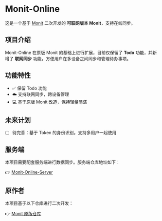 <!--
 * @Author: GitPeo
 * @Date: 2025-07-11 21:09
 * @LastEditors: GitPeo 1255694270@qq.com
 * @LastEditTime: 2025-07-11 21:09
 * @Description: 应用介绍
-->

# Monit-Online

这是一个基于 [Monit](https://github.com/fzf404/Monit) 二次开发的 **可联网版本 Monit**，支持在线同步。

## 项目介绍

Monit-Online 在原版 Monit 的基础上进行扩展，目前仅保留了 **Todo** 功能，并新增了 **联网同步** 功能，方便用户在多设备之间同步和管理待办事项。

## 功能特性

- ✅ 保留 Todo 功能
- ☁️ 支持联网同步，跨设备管理
- 💻 基于原版 Monit 改造，保持轻量简洁

## 未来计划
- [ ]  待完善：基于 Token 的身份识别，支持多用户一起使用

## 服务端

本项目需要配套服务端进行数据同步。服务端仓库地址如下：

👉 [Monit-Online-Server](https://github.com/GitPeo/Monit-Online-Server)

## 原作者

本项目基于以下仓库进行二次开发：

👉 [Monit 原版仓库](https://github.com/fzf404/Monit)

